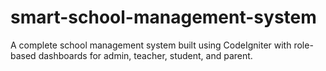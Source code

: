 # smart-school-management-system
A complete school management system built using CodeIgniter with role-based dashboards for admin, teacher, student, and parent.
